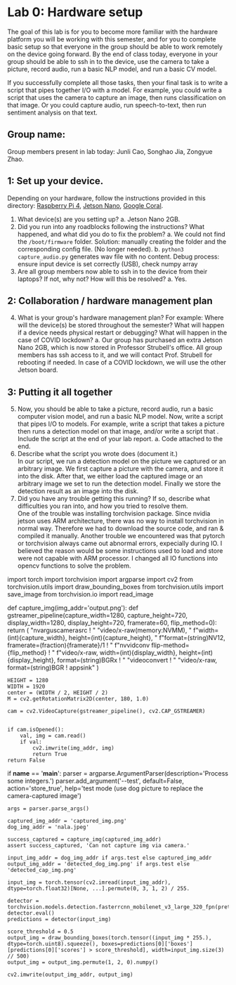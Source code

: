 Lab 0: Hardware setup
===
The goal of this lab is for you to become more familiar with the hardware platform you will be working with this semester, and for you to complete basic setup so that everyone in the group should be able to work remotely on the device going forward. By the end of class today, everyone in your group should be able to ssh in to the device, use the camera to take a picture, record audio, run a basic NLP model, and run a basic CV model. 

If you successfully complete all those tasks, then your final task is to write a script that pipes together I/O with a model. For example, you could write a script that uses the camera to capture an image, then runs classification on that image. Or you could capture audio, run speech-to-text, then run sentiment analysis on that text.

Group name:
---
Group members present in lab today: Junli Cao, Songhao Jia, Zongyue Zhao.

1: Set up your device.
----
Depending on your hardware, follow the instructions provided in this directory: [Raspberry Pi 4](https://github.com/strubell/11-767/blob/main/labs/lab0-setup/setup-rpi4.md), [Jetson Nano](https://github.com/strubell/11-767/blob/main/labs/lab0-setup/setup-jetson.md), [Google Coral](https://coral.ai/docs/dev-board/get-started/). 
1. What device(s) are you setting up? 
  a. Jetson Nano 2GB.
3. Did you run into any roadblocks following the instructions? What happened, and what did you do to fix the problem?
  a. We could not find the `/boot/firmware` folder. Solution: manually creating the folder and the corresponding config file. (No longer needed).
  b. `python3 capture_audio.py` generates wav file with no content. Debug process: ensure input device is set correctly (USB), check numpy array 
3. Are all group members now able to ssh in to the device from their laptops? If not, why not? How will this be resolved?
 a. Yes.

2: Collaboration / hardware management plan
----
4. What is your group's hardware management plan? For example: Where will the device(s) be stored throughout the semester? What will happen if a device needs physical restart or debugging? What will happen in the case of COVID lockdown?
  a. Our group has purchased an extra Jetson Nano 2GB, which is now stored in Professor Strubell's office. All group members has ssh access to it, and we will contact Prof. Strubell for rebooting if needed. In case of a COVID lockdown, we will use the other Jetson board.

3: Putting it all together
----
5. Now, you should be able to take a picture, record audio, run a basic computer vision model, and run a basic NLP model. Now, write a script that pipes I/O to models. For example, write a script that takes a picture then runs a detection model on that image, and/or write a script that . Include the script at the end of your lab report.
  a. Code attached to the end.
6. Describe what the script you wrote does (document it.) \
In our script, we run a detection model on the picture we captured or an arbitrary image. We first capture a picture with the camera, and store it into the disk. After that, we either load the captured image or an arbitrary image we set to run the detection model. Finally we store the detection result as an image into the disk.
7. Did you have any trouble getting this running? If so, describe what difficulties you ran into, and how you tried to resolve them. \
One of the trouble was installing torchvision package. Since nvidia jetson uses ARM architecture, there was no way to install torchvision in normal way. Therefore we had to download the source code, and ran & compiled it manually.
Another trouble we encountered was that pytorch or torchvision always came out abnormal errors, expecially during IO. I believed the reason would be  some instructions used to load and store were not capable with ARM processor. I changed all IO functions into opencv functions to solve the problem.

import torch
import torchvision
import argparse
import cv2
from torchvision.utils import draw_bounding_boxes
from torchvision.utils import save_image
from torchvision.io import read_image


def capture_img(img_addr='output.png'):
    def gstreamer_pipeline(capture_width=1280, capture_height=720,
                       display_width=1280, display_height=720,
                       framerate=60, flip_method=0):
        return (
            "nvarguscamerasrc ! "
            "video/x-raw(memory:NVMM), "
            f"width=(int){capture_width}, height=(int){capture_height}, "
            f"format=(string)NV12, framerate=(fraction){framerate}/1 ! "
            f"nvvidconv flip-method={flip_method} ! "
            f"video/x-raw, width=(int){display_width}, height=(int){display_height}, format=(string)BGRx ! "
            "videoconvert ! "
            "video/x-raw, format=(string)BGR ! appsink"
        )

    HEIGHT = 1280
    WIDTH = 1920
    center = (WIDTH / 2, HEIGHT / 2)
    M = cv2.getRotationMatrix2D(center, 180, 1.0)

    cam = cv2.VideoCapture(gstreamer_pipeline(), cv2.CAP_GSTREAMER)


    if cam.isOpened():
        val, img = cam.read()
        if val:
            cv2.imwrite(img_addr, img)
            return True
    return False

if __name__ == '__main__':
    parser = argparse.ArgumentParser(description='Process some integers.')
    parser.add_argument('--test', default=False, action='store_true',
                         help='test mode (use dog picture to replace the camera-captured image')

    args = parser.parse_args()

    captured_img_addr = 'captured_img.png'
    dog_img_addr = 'nala.jpeg'

    success_captured = capture_img(captured_img_addr)
    assert success_captured, 'Can not capture img via camera.'

    input_img_addr = dog_img_addr if args.test else captured_img_addr
    output_img_addr = 'detected_dog_img.png' if args.test else 'detected_cap_img.png'

    input_img = torch.tensor(cv2.imread(input_img_addr), dtype=torch.float32)[None, ...].permute(0, 3, 1, 2) / 255.
    
    detector = torchvision.models.detection.fasterrcnn_mobilenet_v3_large_320_fpn(pretrained=True)
    detector.eval()
    predictions = detector(input_img)

    score_threshold = 0.5
    output_img = draw_bounding_boxes(torch.tensor((input_img * 255.), dtype=torch.uint8).squeeze(), boxes=predictions[0]['boxes'][predictions[0]['scores'] > score_threshold], width=input_img.size(3) // 500)
    output_img = output_img.permute(1, 2, 0).numpy()

    cv2.imwrite(output_img_addr, output_img)
